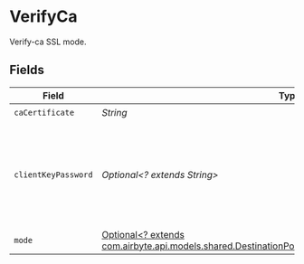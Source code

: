 # VerifyCa

Verify-ca SSL mode.


## Fields

| Field                                                                                                                                                                   | Type                                                                                                                                                                    | Required                                                                                                                                                                | Description                                                                                                                                                             |
| ----------------------------------------------------------------------------------------------------------------------------------------------------------------------- | ----------------------------------------------------------------------------------------------------------------------------------------------------------------------- | ----------------------------------------------------------------------------------------------------------------------------------------------------------------------- | ----------------------------------------------------------------------------------------------------------------------------------------------------------------------- |
| `caCertificate`                                                                                                                                                         | *String*                                                                                                                                                                | :heavy_check_mark:                                                                                                                                                      | CA certificate                                                                                                                                                          |
| `clientKeyPassword`                                                                                                                                                     | *Optional<? extends String>*                                                                                                                                            | :heavy_minus_sign:                                                                                                                                                      | Password for keystorage. This field is optional. If you do not add it - the password will be generated automatically.                                                   |
| `mode`                                                                                                                                                                  | [Optional<? extends com.airbyte.api.models.shared.DestinationPostgresSchemasSSLModeSSLModesMode>](../../models/shared/DestinationPostgresSchemasSSLModeSSLModesMode.md) | :heavy_minus_sign:                                                                                                                                                      | N/A                                                                                                                                                                     |